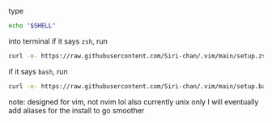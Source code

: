 type 
```sh
echo "$SHELL"
```
into terminal
if it says `zsh`, run
```zsh
curl -o- https://raw.githubusercontent.com/Siri-chan/.vim/main/setup.zsh | zsh
```
if it says `bash`, run
```bash
curl -o- https://raw.githubusercontent.com/Siri-chan/.vim/main/setup.bash | bash
```
note: designed for vim, not nvim lol
also currently unix only
I will eventually add aliases for the install to go smoother
